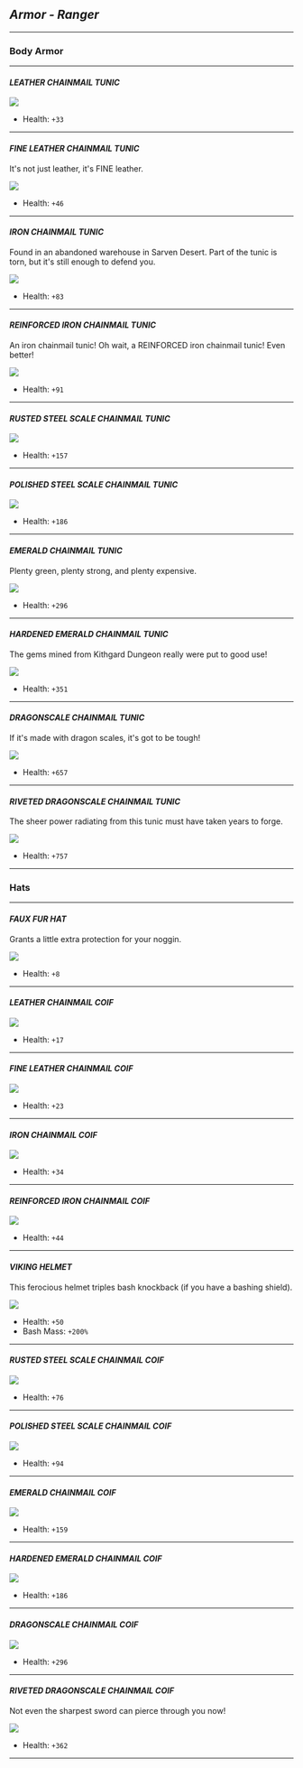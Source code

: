 ## _Armor - Ranger_

___


### Body Armor

___

#### _LEATHER CHAINMAIL TUNIC_

![](img/leathertunik.png)

+ Health: `+33`

___

#### _FINE LEATHER CHAINMAIL TUNIC_

It's not just leather, it's FINE leather.

![](img/finetunik.png)

+ Health: `+46`

___

#### _IRON CHAINMAIL TUNIC_

Found in an abandoned warehouse in Sarven Desert. Part of the tunic is torn, but it's still enough to defend you.

![](img/irontunik.png)

+ Health: `+83`

___

#### _REINFORCED IRON CHAINMAIL TUNIC_

An iron chainmail tunic! Oh wait, a REINFORCED iron chainmail tunic! Even better!

![](img/reinforcedtinik.png)

+ Health: `+91`

___

#### _RUSTED STEEL SCALE CHAINMAIL TUNIC_

![](img/rustedtunik.png)

+ Health: `+157`

___

#### _POLISHED STEEL SCALE CHAINMAIL TUNIC_

![](img/steeltunik.png)

+ Health: `+186`

___

#### _EMERALD CHAINMAIL TUNIC_

Plenty green, plenty strong, and plenty expensive.

![](img/emerald.png)

+ Health: `+296`

___

#### _HARDENED EMERALD CHAINMAIL TUNIC_

The gems mined from Kithgard Dungeon really were put to good use!

![](img/hardened.png)

+ Health: `+351`

___

#### _DRAGONSCALE CHAINMAIL TUNIC_

If it's made with dragon scales, it's got to be tough!

![](img/dragontunik.png)

+ Health: `+657`

___

#### _RIVETED DRAGONSCALE CHAINMAIL TUNIC_

The sheer power radiating from this tunic must have taken years to forge.

![](img/riveted.png)

+ Health: `+757`

___


### Hats

___

#### _FAUX FUR HAT_

Grants a little extra protection for your noggin.

![](img/fauxhat.png)

+ Health: `+8`

___

#### _LEATHER CHAINMAIL COIF_

![](img/leathercoif.png)

+ Health: `+17`

___

#### _FINE LEATHER CHAINMAIL COIF_

![](img/finecoif.png)

+ Health: `+23`

___

#### _IRON CHAINMAIL COIF_

![](img/ironcoif.png)

+ Health: `+34`

___

#### _REINFORCED IRON CHAINMAIL COIF_

![](img/reinforcedcoif.png)

+ Health: `+44`

___

#### _VIKING HELMET_

This ferocious helmet triples bash knockback (if you have a bashing shield).

![](img/viking.png)

+ Health: `+50`
+ Bash Mass: `+200%`

___

#### _RUSTED STEEL SCALE CHAINMAIL COIF_

![](img/rustedcoif.png)

+ Health: `+76`

___

#### _POLISHED STEEL SCALE CHAINMAIL COIF_

![](img/steelcoif.png)

+ Health: `+94`

___

#### _EMERALD CHAINMAIL COIF_

![](img/emeraldcoif.png)

+ Health: `+159`

___

#### _HARDENED EMERALD CHAINMAIL COIF_

![](img/hardenedcoif.png)

+ Health: `+186`

___

#### _DRAGONSCALE CHAINMAIL COIF_

![](img/dragoncoif.png)

+ Health: `+296`

___

#### _RIVETED DRAGONSCALE CHAINMAIL COIF_

Not even the sharpest sword can pierce through you now!

![](img/revetedcoif.png)

+ Health: `+362`

___
